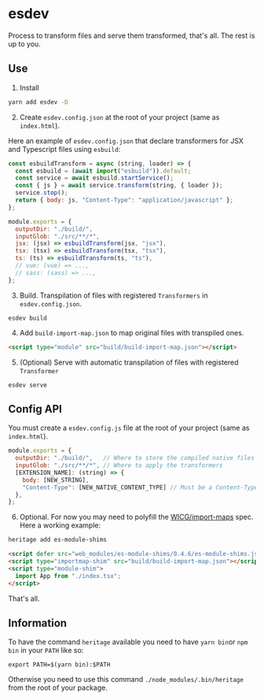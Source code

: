 # esdev

Process to transform files and serve them transformed, that's all.
The rest is up to you.

## Use

1. Install
```bash
yarn add esdev -D
```

2. Create `esdev.config.json` at the root of your project (same as `index.html`).

Here an example of `esdev.config.json` that declare transformers for JSX and Typescript files using `esbuild`:
```js
const esbuildTransform = async (string, loader) => {
  const esbuild = (await import("esbuild")).default;
  const service = await esbuild.startService();
  const { js } = await service.transform(string, { loader });
  service.stop();
  return { body: js, "Content-Type": "application/javascript" };
};

module.exports = {
  outputDir: "./build/",
  inputGlob: "./src/**/*",
  jsx: (jsx) => esbuildTransform(jsx, "jsx"),
  tsx: (tsx) => esbuildTransform(tsx, "tsx"),
  ts: (ts) => esbuildTransform(ts, "ts"),
  // vue: (vue) => ...,
  // sass: (sass) => ...,
};
```

3. Build. Transpilation of files with registered `Transformers` in `esdev.config.json`.
```
esdev build
```

4. Add `build-import-map.json` to map original files with transpiled ones.
```html
<script type="module" src="build/build-import-map.json"></script>
```

5. (Optional) Serve with automatic transpilation of files with registered `Transformer`
```
esdev serve
```

## Config API
You must create a `esdev.config.js` file at the root of your project (same as `index.html`).
```js
module.exports = {
  outputDir: "./build/",   // Where to store the compiled native files and the interceptor map
  inputGlob: "./src/**/*", // Where to apply the transformers
  [EXTENSION_NAME]: (string) => {
    body: [NEW_STRING],
    "Content-Type": [NEW_NATIVE_CONTENT_TYPE] // Must be a Content-Type known by the browser
  },
};
```

6. Optional. For now you may need to polyfill the [WICG/import-maps](https://github.com/WICG/import-maps) spec.
Here a working example:
```bash
heritage add es-module-shims
```
```html
<script defer src="web_modules/es-module-shims/0.4.6/es-module-shims.js"></script>
<script type="importmap-shim" src="build/build-import-map.json"></script>
<script type="module-shim">
  import App from "./index.tsx";
</script>
```

That's all.

## Information

To have the command `heritage` available you need to have `yarn bin`or `npm bin` in your `PATH` like so:
```
export PATH=$(yarn bin):$PATH
```
Otherwise you need to use this command `./node_modules/.bin/heritage` from the root of your package.
